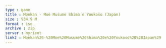 ```yaml
---
type : game
title : Moekan - Moe Musume Shima e Youkoso (Japan)
size : 934.9 M
format : iso
archive : zip
server : myrient
link2 : Moekan%20-%20Moe%20Musume%20Shima%20e%20Youkoso%20%28Japan%29
---
```

